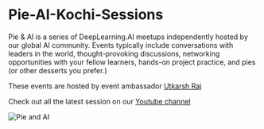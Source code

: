 # Pie-AI-Kochi-Sessions


Pie & AI is a series of DeepLearning.AI meetups independently hosted by our global AI community. 
Events typically include conversations with leaders in the world, thought-provoking discussions, networking opportunities with your fellow learners, 
hands-on project practice, and pies (or other desserts you prefer.)

These events are hosted by event ambassador [Utkarsh Raj](https://voldemortuk.github.io)

Check out all the latest session on our [Youtube channel](https://www.youtube.com/channel/UCuXvJwbgrDRAhk17A56WHwA)


![Pie and AI](https://github.com/voldemortuk/Pie-AI-Sessions/blob/main/Biases%20caused%20by%20AI/PIEAIbanners_Generic_PieandAI_Generic_Eventbrite.jpg)
